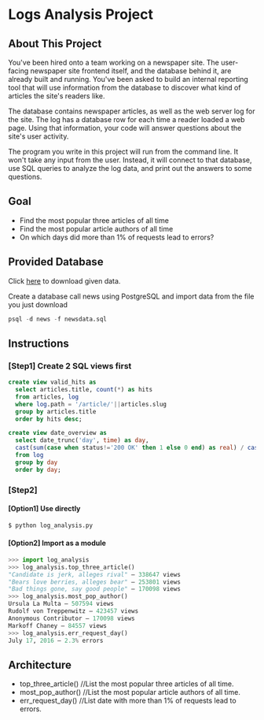# Logs Analysis Project
## About This Project
You've been hired onto a team working on a newspaper site. The user-facing newspaper site frontend itself, and the database behind it, are already built and running. You've been asked to build an internal reporting tool that will use information from the database to discover what kind of articles the site's readers like.

The database contains newspaper articles, as well as the web server log for the site. The log has a database row for each time a reader loaded a web page. Using that information, your code will answer questions about the site's user activity.

The program you write in this project will run from the command line. It won't take any input from the user. Instead, it will connect to that database, use SQL queries to analyze the log data, and print out the answers to some questions.
## Goal
- Find the most popular three articles of all time
- Find the most popular article authors of all time
- On which days did more than 1% of requests lead to errors?
## Provided Database
Click [here](https://d17h27t6h515a5.cloudfront.net/topher/2016/August/57b5f748_newsdata/newsdata.zip) to download given data.

Create a database call news using PostgreSQL and import data from the file you just download
```sql
psql -d news -f newsdata.sql
```
## Instructions
### [Step1] Create 2 SQL views first
```sql
create view valid_hits as
  select articles.title, count(*) as hits
  from articles, log
  where log.path = '/article/'||articles.slug
  group by articles.title
  order by hits desc;
```
```sql
create view date_overview as
  select date_trunc('day', time) as day,
  cast(sum(case when status!='200 OK' then 1 else 0 end) as real) / cast(sum(case when status!='' then 1 else 0 end) as real) as err_ratio
  from log
  group by day
  order by day;
```
### [Step2]
#### [Option1] Use directly
```sh
$ python log_analysis.py
```
#### [Option2] Import as a module
```python
>>> import log_analysis
>>> log_analysis.top_three_article()
"Candidate is jerk, alleges rival" — 338647 views
"Bears love berries, alleges bear" — 253801 views
"Bad things gone, say good people" — 170098 views
>>> log_analysis.most_pop_author()
Ursula La Multa — 507594 views
Rudolf von Treppenwitz — 423457 views
Anonymous Contributor — 170098 views
Markoff Chaney — 84557 views
>>> log_analysis.err_request_day()
July 17, 2016 — 2.3% errors
```
## Architecture
- top_three_article()  //List the most popular three articles of all time.
- most_pop_author()    //List the most popular article authors of all time.
- err_request_day()    //List date with more than 1% of requests lead to errors.
